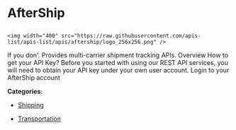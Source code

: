 # AfterShip<p align="center">
    <img width="400" src="https://raw.githubusercontent.com/apis-list/apis-list/apis/aftership/logo_256x256.png" />
</p>

If you don'. Provides multi-carrier shipment tracking APIs. Overview How to get your API Key? Before you started with using our REST API services, you will need to obtain your API key under your own user account.  Login to your AfterShip account

**Categories**:

- [Shipping](https://github/apis-list/apis-list#shipping)

- [Transportation](https://github/apis-list/apis-list#transportation)





